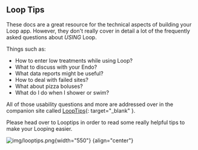 ## Loop Tips

These docs are a great resource for the technical aspects of building your Loop app.  However, they don't really cover in detail a lot of the frequently asked questions about *USING* Loop.

Things such as:

* How to enter low treatments while using Loop?
* What to discuss with your Endo?
* What data reports might be useful?
* How to deal with failed sites?
* What about pizza boluses?
* What do I do when I shower or swim?

All of those usability questions and more are addressed over in the companion site called [LoopTips](https://loopkit.github.io/looptips){: target="_blank" }.

Please head over to Looptips in order to read some really helpful tips to make your Looping easier.

![img/looptips.png](img/looptips.png){width="550"}
{align="center"}
